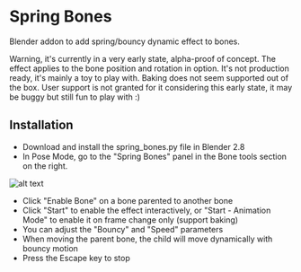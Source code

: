 # Spring Bones
Blender addon to add spring/bouncy dynamic effect to bones.

Warning, it's currently in a very early state, alpha-proof of concept.
The effect applies to the bone position and rotation in option.
It's not production ready, it's mainly a toy to play with. Baking does not seem supported out of the box.
User support is not granted for it considering this early state, it may be buggy but still fun to play with :)

## Installation

- Download and install the spring_bones.py file in Blender 2.8
- In Pose Mode, go to the "Spring Bones" panel in the Bone tools section on the right.

![alt text](https://github.com/artellblender/springbones/blob/master/1.png)

- Click "Enable Bone" on a bone parented to another bone
- Click "Start" to enable the effect interactively, or "Start - Animation Mode" to enable it on frame change only (support baking)
- You can adjust the "Bouncy" and "Speed" parameters
- When moving the parent bone, the child will move dynamically with bouncy motion
- Press the Escape key to stop


